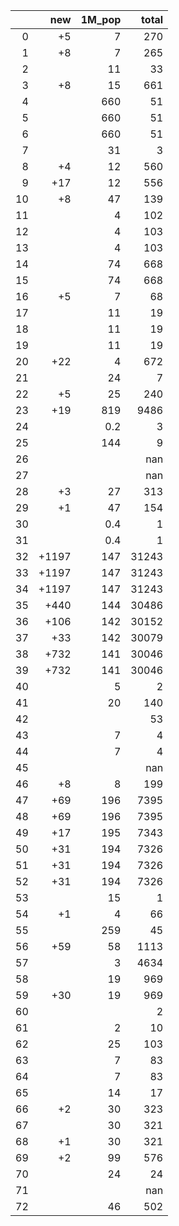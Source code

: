 |    |   new |   1M_pop |   total |
|---:|------:|---------:|--------:|
|  0 |    +5 |      7   |     270 |
|  1 |    +8 |      7   |     265 |
|  2 |       |     11   |      33 |
|  3 |    +8 |     15   |     661 |
|  4 |       |    660   |      51 |
|  5 |       |    660   |      51 |
|  6 |       |    660   |      51 |
|  7 |       |     31   |       3 |
|  8 |    +4 |     12   |     560 |
|  9 |   +17 |     12   |     556 |
| 10 |    +8 |     47   |     139 |
| 11 |       |      4   |     102 |
| 12 |       |      4   |     103 |
| 13 |       |      4   |     103 |
| 14 |       |     74   |     668 |
| 15 |       |     74   |     668 |
| 16 |    +5 |      7   |      68 |
| 17 |       |     11   |      19 |
| 18 |       |     11   |      19 |
| 19 |       |     11   |      19 |
| 20 |   +22 |      4   |     672 |
| 21 |       |     24   |       7 |
| 22 |    +5 |     25   |     240 |
| 23 |   +19 |    819   |    9486 |
| 24 |       |      0.2 |       3 |
| 25 |       |    144   |       9 |
| 26 |       |          |     nan |
| 27 |       |          |     nan |
| 28 |    +3 |     27   |     313 |
| 29 |    +1 |     47   |     154 |
| 30 |       |      0.4 |       1 |
| 31 |       |      0.4 |       1 |
| 32 | +1197 |    147   |   31243 |
| 33 | +1197 |    147   |   31243 |
| 34 | +1197 |    147   |   31243 |
| 35 |  +440 |    144   |   30486 |
| 36 |  +106 |    142   |   30152 |
| 37 |   +33 |    142   |   30079 |
| 38 |  +732 |    141   |   30046 |
| 39 |  +732 |    141   |   30046 |
| 40 |       |      5   |       2 |
| 41 |       |     20   |     140 |
| 42 |       |          |      53 |
| 43 |       |      7   |       4 |
| 44 |       |      7   |       4 |
| 45 |       |          |     nan |
| 46 |    +8 |      8   |     199 |
| 47 |   +69 |    196   |    7395 |
| 48 |   +69 |    196   |    7395 |
| 49 |   +17 |    195   |    7343 |
| 50 |   +31 |    194   |    7326 |
| 51 |   +31 |    194   |    7326 |
| 52 |   +31 |    194   |    7326 |
| 53 |       |     15   |       1 |
| 54 |    +1 |      4   |      66 |
| 55 |       |    259   |      45 |
| 56 |   +59 |     58   |    1113 |
| 57 |       |      3   |    4634 |
| 58 |       |     19   |     969 |
| 59 |   +30 |     19   |     969 |
| 60 |       |          |       2 |
| 61 |       |      2   |      10 |
| 62 |       |     25   |     103 |
| 63 |       |      7   |      83 |
| 64 |       |      7   |      83 |
| 65 |       |     14   |      17 |
| 66 |    +2 |     30   |     323 |
| 67 |       |     30   |     321 |
| 68 |    +1 |     30   |     321 |
| 69 |    +2 |     99   |     576 |
| 70 |       |     24   |      24 |
| 71 |       |          |     nan |
| 72 |       |     46   |     502 |